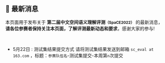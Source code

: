 
<br/>

## 📮 最新消息

本页面用于发布关于 **第二届中文空间语义理解评测<small>（SpaCE2022）</small>** 的最新消息，<br/><span style="color:var(--notice-red)">**请各位参赛者保持关注本页面，了解评测最新动态和要求**</span>，感谢大家的参与!

<br/>

- 5月22日 : 测试集结果提交方式
  请将测试集结果发送到邮箱 `sc_eval at 163.com` ，标题：`参赛队伍名`-测试集提交-本周第`n`次提交
